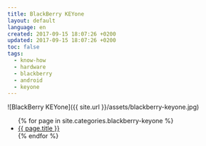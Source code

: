 ```yaml
---
title: BlackBerry KEYone
layout: default
language: en
created: 2017-09-15 18:07:26 +0200
updated: 2017-09-15 18:07:26 +0200
toc: false
tags:
  - know-how
  - hardware
  - blackberry
  - android
  - keyone
---
```

![BlackBerry KEYone]({{ site.url }}/assets/blackberry-keyone.jpg)

<ul>
{% for page in site.categories.blackberry-keyone %}
  <li><a href="{{ page.url }}">{{ page.title }}</a></li>
{% endfor %}
</ul>
